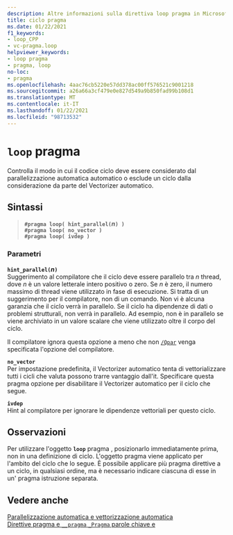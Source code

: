 ```yaml
---
description: Altre informazioni sulla direttiva loop pragma in Microsoft C/C++
title: ciclo pragma
ms.date: 01/22/2021
f1_keywords:
- loop_CPP
- vc-pragma.loop
helpviewer_keywords:
- loop pragma
- pragma, loop
no-loc:
- pragma
ms.openlocfilehash: 4aac76cb5220e57dd378ac00ff576521c9001218
ms.sourcegitcommit: a26a66a3cf479e0e827d549a9b850fad99b108d1
ms.translationtype: MT
ms.contentlocale: it-IT
ms.lasthandoff: 01/22/2021
ms.locfileid: "98713532"
---
```

# <a name="loop-no-locpragma"></a>`loop` pragma

Controlla il modo in cui il codice ciclo deve essere considerato dal parallelizzazione automatica automatico o esclude un ciclo dalla considerazione da parte del Vectorizer automatico.

## <a name="syntax"></a>Sintassi

> **`#pragma loop( hint_parallel(`***n***`) )`**\
> **`#pragma loop( no_vector )`**\
> **`#pragma loop( ivdep )`**

### <a name="parameters"></a>Parametri

**`hint_parallel(`***n***`)`**\
Suggerimento al compilatore che il ciclo deve essere parallelo tra *n* thread, dove *n* è un valore letterale intero positivo o zero. Se *n* è zero, il numero massimo di thread viene utilizzato in fase di esecuzione. Si tratta di un suggerimento per il compilatore, non di un comando. Non vi è alcuna garanzia che il ciclo verrà in parallelo. Se il ciclo ha dipendenze di dati o problemi strutturali, non verrà in parallelo. Ad esempio, non è in parallelo se viene archiviato in un valore scalare che viene utilizzato oltre il corpo del ciclo.

Il compilatore ignora questa opzione a meno che non [`/Qpar`](../build/reference/qpar-auto-parallelizer.md) venga specificata l'opzione del compilatore.

**`no_vector`**\
Per impostazione predefinita, il Vectorizer automatico tenta di vettorializzare tutti i cicli che valuta possono trarre vantaggio dall'it. Specificare questa pragma opzione per disabilitare il Vectorizer automatico per il ciclo che segue.

**`ivdep`**\
Hint al compilatore per ignorare le dipendenze vettoriali per questo ciclo.

## <a name="remarks"></a>Osservazioni

Per utilizzare l'oggetto **`loop`** pragma , posizionarlo immediatamente prima, non in una definizione di ciclo. L'oggetto pragma viene applicato per l'ambito del ciclo che lo segue. È possibile applicare più pragma direttive a un ciclo, in qualsiasi ordine, ma è necessario indicare ciascuna di esse in un' pragma istruzione separata.

## <a name="see-also"></a>Vedere anche

[Parallelizzazione automatica e vettorizzazione automatica](../parallel/auto-parallelization-and-auto-vectorization.md)\
[Direttive pragma e `__pragma` `_Pragma` parole chiave e](./pragma-directives-and-the-pragma-keyword.md)
